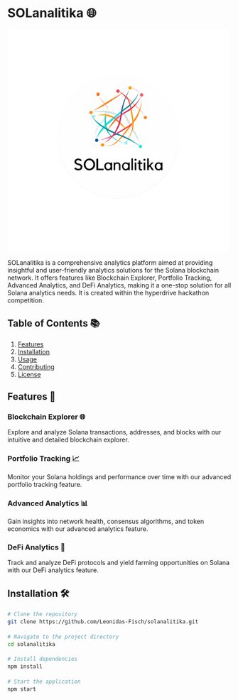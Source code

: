 # SOLanalitika 🌐

![SOLanalitika Logo](./public/images/logo.png)

SOLanalitika is a comprehensive analytics platform aimed at providing insightful and user-friendly analytics solutions for the Solana blockchain network. It offers features like Blockchain Explorer, Portfolio Tracking, Advanced Analytics, and DeFi Analytics, making it a one-stop solution for all Solana analytics needs. It is created within the hyperdrive hackathon competition.

## Table of Contents 📚
1. [Features](#features)
2. [Installation](#installation)
3. [Usage](#usage)
4. [Contributing](#contributing)
5. [License](#license)

## Features 🌟
### Blockchain Explorer 🌐
Explore and analyze Solana transactions, addresses, and blocks with our intuitive and detailed blockchain explorer.

### Portfolio Tracking 📈
Monitor your Solana holdings and performance over time with our advanced portfolio tracking feature.

### Advanced Analytics 📊
Gain insights into network health, consensus algorithms, and token economics with our advanced analytics feature.

### DeFi Analytics 🌿
Track and analyze DeFi protocols and yield farming opportunities on Solana with our DeFi analytics feature.

## Installation 🛠️
```sh
# Clone the repository
git clone https://github.com/Leonidas-Fisch/solanalitika.git

# Navigate to the project directory
cd solanalitika

# Install dependencies
npm install

# Start the application
npm start
